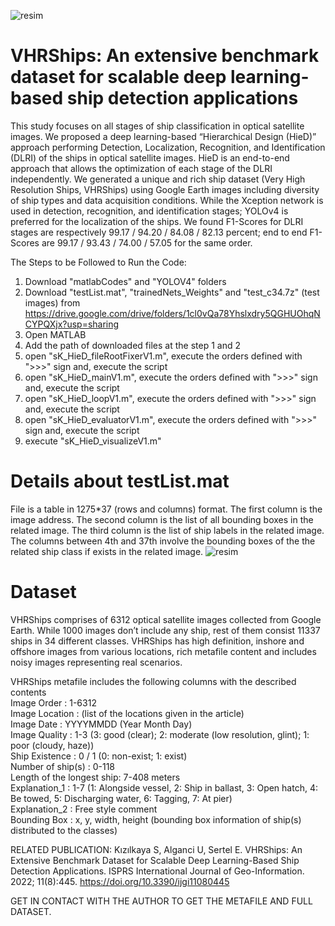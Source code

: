 ![resim](https://user-images.githubusercontent.com/36138861/213911512-5b588133-830a-444f-8aec-c1a3157aecdd.png)

# VHRShips: An extensive benchmark dataset for scalable deep learning-based ship detection applications
This study focuses on all stages of ship classification in optical satellite images. We proposed a deep learning-based “Hierarchical Design (HieD)” approach performing Detection, Localization, Recognition, and Identification (DLRI) of the ships in optical satellite images. HieD is an end-to-end approach that allows the optimization of each stage of the DLRI independently. We generated a unique and rich ship dataset (Very High Resolution Ships, VHRShips) using Google Earth images including diversity of ship types and data acquisition conditions. While the Xception network is used in detection, recognition, and identification stages; YOLOv4 is preferred for the localization of the ships. 
We found F1-Scores for DLRI stages are respectively 99.17 / 94.20 / 84.08 / 82.13 percent; end to end F1-Scores are 99.17 / 93.43 / 74.00 / 57.05 for the same order.

The Steps to be Followed to Run the Code:
1. Download "matlabCodes" and "YOLOV4" folders 
2. Download "testList.mat", "trainedNets_Weights" and "test_c34.7z" (test images) from https://drive.google.com/drive/folders/1cl0vQa78Yhslxdry5QGHUOhqNCYPQXjx?usp=sharing
3. Open MATLAB
4. Add the path of downloaded files at the step 1 and 2
5. open "sK_HieD_fileRootFixerV1.m", execute the orders defined with ">>>" sign and, execute the script
6. open "sK_HieD_mainV1.m", execute the orders defined with ">>>" sign and, execute the script
7. open "sK_HieD_loopV1.m", execute the orders defined with ">>>" sign and, execute the script
8. open "sK_HieD_evaluatorV1.m", execute the orders defined with ">>>" sign and, execute the script
9. execute "sK_HieD_visualizeV1.m"

# Details about testList.mat
File is a table in 1275*37 (rows and columns) format. The first column is the image address. The second column is the list of all bounding boxes in the related image. The third column is the list of ship labels in the related image. The columns between 4th and 37th involve the bounding boxes of the the related ship class if exists in the related image.
![resim](https://user-images.githubusercontent.com/36138861/213911333-bdac2ce0-2bb6-4ce9-a410-5f25b352439e.png)

# Dataset
VHRShips comprises of 6312 optical satellite images collected from Google Earth. While 1000 images don’t include any ship, rest of them consist 11337 ships in 34 different classes. VHRShips has high definition, inshore and offshore images from various locations, rich metafile content and includes noisy images representing real scenarios.

VHRShips metafile includes the following columns with the described contents\
Image Order               : 1-6312\
Image Location            : (list of the locations given in the article)\
Image Date                : YYYYMMDD (Year Month Day)\
Image Quality             : 1-3 (3: good (clear); 2: moderate (low resolution, glint); 1: poor (cloudy, haze))\
Ship Existence            : 0 / 1 (0: non-exist; 1: exist)\
Number of ship(s)         : 0-118\
Length of the longest ship: 7-408 meters\
Explanation_1             : 1-7 (1: Alongside vessel, 2: Ship in ballast, 3: Open hatch, 4: Be towed, 5: Discharging water, 6: Tagging, 7: At pier)\
Explanation_2             : Free style comment\
Bounding Box              : x, y, width, height (bounding box information of ship(s) distributed to the classes)

RELATED PUBLICATION: Kızılkaya S, Alganci U, Sertel E. VHRShips: An Extensive Benchmark Dataset for Scalable Deep Learning-Based Ship Detection Applications. ISPRS International Journal of Geo-Information. 2022; 11(8):445. https://doi.org/10.3390/ijgi11080445

GET IN CONTACT WITH THE AUTHOR TO GET THE METAFILE AND FULL DATASET.
